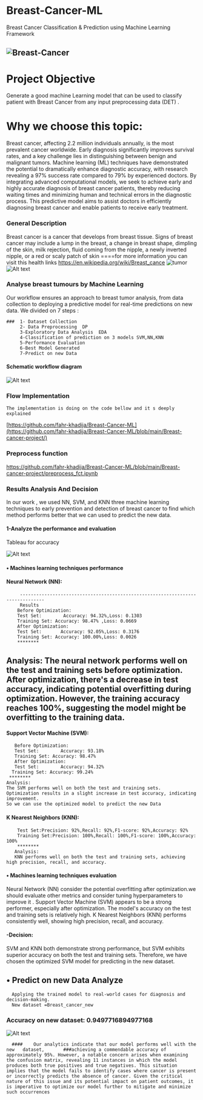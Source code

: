 # Breast-Cancer-ML
Breast Cancer Classification & Prediction using Machine Learning Framework
## ![Breast-Cancer](https://tse4.mm.bing.net/th?id=OIP.2ickM6j-W8NcEtf5LYG8JQHaEK&pid=Api&P=0&h=900)

# Project Objective 
Generate a good machine Learning model that can be used to classify patient with Breast Cancer from any input preprocessing data (DET) .

# Why we choose this topic:

Breast cancer, affecting 2.2 million individuals annually, is the most prevalent cancer worldwide. Early 
diagnosis significantly improves survival rates, and a key challenge lies in distinguishing between benign and malignant tumors. 
Machine learning (ML) techniques have demonstrated the potential to dramatically enhance diagnostic accuracy, with research revealing a 97% success rate compared to 79% by experienced doctors.
By integrating advanced computational models, we seek to  achieve early and highly accurate diagnosis of breast cancer patients, thereby reducing waiting times and minimizing human and technical errors in the diagnostic process. This predictive model aims to assist doctors in efficiently diagnosing breast cancer and enable patients to receive early treatment.

 ### General Description
Breast cancer is a cancer that develops from breast tissue. Signs of breast cancer may include a lump in the breast, a change in breast shape, dimpling of the skin, milk rejection, fluid coming from the nipple, a newly inverted nipple, or a red or scaly patch of skin ====for more information you can visit this health links https://en.wikipedia.org/wiki/Breast_cance
![tumor](https://github.com/fahr-khadija/Breast-Cancer-ML/blob/main/img/image.png)  
![Alt text]( https://github.com/fahr-khadija/Breast-Cancer-ML/blob/main/img/image-5.png)
### Analyse breast tumours by Machine Learning 
Our workflow ensures an approach to breast tumor analysis, from data collection to deploying a predictive model for real-time predictions on new data. We divided on 7 steps :

    ###  1- Dataset Collection  
         2- Data Preprocessing  DP 
         3-Exploratory Data Analysis  EDA
         4-Classification of prediction on 3 models SVM,NN,KNN
         5-Performance Evaluation  
         6-Best Model Generated 
         7-Predict on new Data 
  #### Schematic workflow diagram
![Alt text](https://github.com/fahr-khadija/Breast-Cancer-ML/blob/main/img/image-2.png)

### Flow Implementation 
    The implementation is doing on the code bellow and it s deeply explained 
[https://github.com/fahr-khadija/Breast-Cancer-ML](https://github.com/fahr-khadija/Breast-Cancer-ML/blob/main/Breast-cancer-project/)
### Preprocess function 
https://github.com/fahr-khadija/Breast-Cancer-ML/blob/main/Breast-cancer-project/preprocess_fct.ipynb

### Results Analysis And Decision
In our work , we used NN, SVM, and KNN three machine learning techniques to early prevention and detection of breast cancer to find which method performs better that we can used to predict the new data. 

  #### 1-Analyze the performance and evaluation 
 Tableau for accuracy 

![Alt text](https://github.com/fahr-khadija/Breast-Cancer-ML/blob/main/img/image-3.png)

  
   #### • Machines learning techniques performance 

   ####  Neural Network (NN):
         -------------------------------------------------------------------------------
         Results
        Before Optimization:
        Test Set:        Accuracy: 94.32%,Loss: 0.1303
        Training Set: Accuracy: 98.47% ,Loss: 0.0669
        After Optimization:
        Test Set:       Accuracy: 92.05%,Loss: 0.3176
        Training Set: Accuracy: 100.00%,Loss: 0.0026
        ********
 Analysis:
     The neural network performs well on the test and training sets before optimization.
     After optimization, there's a decrease in test accuracy, indicating potential overfitting during optimization. 
     However, the training accuracy reaches 100%, suggesting the model might be overfitting to the training data.
-------------------------------------------------------------------------------
 
 ####  Support Vector Machine (SVM):
       Before Optimization:
       Test Set:        Accuracy: 93.18%
       Training Set: Accuracy: 98.47%
       After Optimization:
       Test Set:        Accuracy: 94.32%
      Training Set: Accuracy: 99.24%
     ********
    Analysis:
    The SVM performs well on both the test and training sets.
    Optimization results in a slight increase in test accuracy, indicating improvement.
    So we can use the optimized model to predict the new Data 

 ####  K Nearest Neighbors (KNN):
        Test Set:Precision: 92%,Recall: 92%,F1-score: 92%,Accuracy: 92%
        Training Set:Precision: 100%,Recall: 100%,F1-score: 100%,Accuracy: 100%
        ********
       Analysis:
       KNN performs well on both the test and training sets, achieving high precision, recall, and accuracy.
   
#### • Machines learning techniques evaluation 
Neural Network (NN) consider the potential overfitting after optimization.we should evaluate 
 other metrics and consider tuning hyperparameters to improve it .
Support Vector Machine (SVM) appears to be a strong performer, especially after optimization.
The model's accuracy on the test and training sets is relatively high.
K Nearest Neighbors (KNN) performs consistently well, showing high precision, recall, and accuracy.  

   #### -Decision:
SVM and KNN both demonstrate strong performance, but SVM exhibits superior accuracy on both the test and training sets. 
Therefore, we have chosen the optimized SVM model for predicting in the new dataset. 

## • Predict on new Data Analyze
      
      Applying the trained model to real-world cases for diagnosis and decision-making.  
      New dataset =Breast_cancer_new
      
   ###  Accuracy on new dataset: 0.9497716894977168 
   ![Alt text](https://github.com/fahr-khadija/Breast-Cancer-ML/blob/main/img/image-4.png)

        
      ####    Our analytics indicate that our model performs well with the new   dataset,       ###achieving a commendable accuracy of approximately 95%. However, a notable concern arises when examining the confusion matrix, revealing 11 instances in which the model produces both true positives and true negatives. This situation implies that the model fails to identify cases where cancer is present or incorrectly predicts the absence of cancer. Given the critical nature of this issue and its potential impact on patient outcomes, it is imperative to optimize our model further to mitigate and minimize such occurrences



